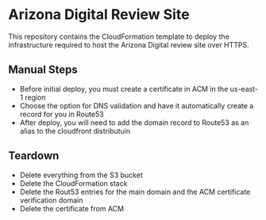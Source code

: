 # Arizona Digital Review Site

This repository contains the CloudFormation template to deploy the infrastructure
required to host the Arizona Digital review site over HTTPS.

## Manual Steps
- Before initial deploy, you must create a certificate in ACM in the us-east-1 region
- Choose the option for DNS validation and have it automatically create a record for you in Route53
- After deploy, you will need to add the domain record to Route53 as an alias to the cloudfront distributuin

## Teardown
- Delete everything from the S3 bucket
- Delete the CloudFormation stack
- Delete the Rout53 entries for the main domain and the ACM certificate verification domain
- Delete the certificate from ACM
